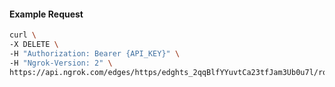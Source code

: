 <!-- Code generated for API Clients. DO NOT EDIT. -->

#### Example Request

```bash
curl \
-X DELETE \
-H "Authorization: Bearer {API_KEY}" \
-H "Ngrok-Version: 2" \
https://api.ngrok.com/edges/https/edghts_2qqBlfYYuvtCa23tfJam3Ub0u7l/routes/edghtsrt_2qqBll66kSf8gcEwvYlWRwzRB5M/webhook_verification
```
